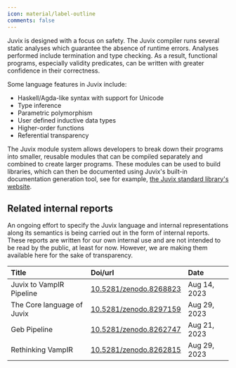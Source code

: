 ```yaml
---
icon: material/label-outline
comments: false
---
```


Juvix is designed with a focus on safety. The Juvix compiler runs several
static analyses which guarantee the absence of runtime errors. Analyses
performed include termination and type checking. As a result, functional
programs, especially validity predicates, can be written with greater confidence
in their correctness.

Some language features in Juvix include:

- Haskell/Agda-like syntax with support for Unicode
- Type inference
- Parametric polymorphism
- User defined inductive data types
- Higher-order functions
- Referential transparency

The Juvix module system allows developers to break down their programs into
smaller, reusable modules that can be compiled separately and combined to create
larger programs. These modules can be used to build libraries, which can then be
documented using Juvix's built-in documentation generation tool, see for
example, [the Juvix standard library's website][stdlib].

## Related internal reports

An ongoing effort to specify the Juvix language and internal representations
along its semantics is being carried out in the form of internal reports. These
reports are written for our own internal use and are not intended to be read by
the public, at least for now. However, we are making them available here
for the sake of transparency. 


| Title                      | Doi/url                                                     | Date         |
| :------------------------- | :---------------------------------------------------------- | :----------- |
| Juvix to VampIR Pipeline   | [10.5281/zenodo.8268823](https://zenodo.org/record/8268823) | Aug 14, 2023 |
| The Core language of Juvix | [10.5281/zenodo.8297159](https://zenodo.org/record/8297159) | Aug 29, 2023 |
| Geb Pipeline               | [10.5281/zenodo.8262747](https://zenodo.org/record/8262747) | Aug 21, 2023 |
| Rethinking VampIR          | [10.5281/zenodo.8262815](https://zenodo.org/record/8262815) | Aug 29, 2023 |

[stdlib]: https://anoma.github.io/juvix-stdlib/
